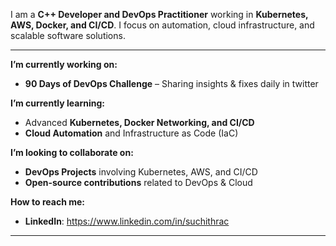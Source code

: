  
I am a **C++ Developer and DevOps Practitioner** working in **Kubernetes, AWS, Docker, and CI/CD**. I focus on automation, cloud infrastructure, and scalable software solutions.  

---

 **I’m currently working on:**  
- **90 Days of DevOps Challenge** – Sharing insights & fixes daily in twitter   

 **I’m currently learning:**  
- Advanced **Kubernetes, Docker Networking, and CI/CD**  
- **Cloud Automation** and Infrastructure as Code (IaC)  

**I’m looking to collaborate on:**  
- **DevOps Projects** involving Kubernetes, AWS, and CI/CD  
- **Open-source contributions** related to DevOps & Cloud  

 **How to reach me:**  
- **LinkedIn**: https://www.linkedin.com/in/suchithrac
---
